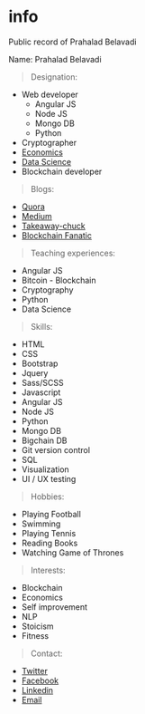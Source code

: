 # info
Public record of Prahalad Belavadi

Name: Prahalad Belavadi

> Designation: 
- Web developer 
	- Angular JS 
	- Node JS
	- Mongo DB
	- Python
- Cryptographer 
- [Economics](https://www.credential.net/zyhp5zow)
- [Data Science](https://mitxpro.mit.edu/certificates/e1b779a9b97d49f2a25cec5c73a92f10)
- Blockchain developer 

> Blogs:
- [Quora](https://www.quora.com/profile/Belavadi-Prahalad)
- [Medium](https://medium.com/@prahaladbelavadi)
- [Takeaway-chuck](https://medium.com/takeaway-chuck/)
- [Blockchain Fanatic](https://medium.com/blockchain-fanatic)

	
> Teaching experiences:
- Angular JS
- Bitcoin - Blockchain
- Cryptography
- Python
- Data Science

> Skills:
- HTML
- CSS
- Bootstrap
- Jquery
- Sass/SCSS
- Javascript
- Angular JS
- Node JS
- Python
- Mongo DB
- Bigchain DB
- Git version control
- SQL
- Visualization
- UI / UX testing
	
> Hobbies:

- Playing Football
- Swimming
- Playing Tennis
- Reading Books
- Watching Game of Thrones

> Interests:
- Blockchain
- Economics
- Self improvement
- NLP
- Stoicism
- Fitness

> Contact:
- [Twitter](https://twitter.com/prahaladbelavad)
- [Facebook](www.facebook.com/prahaladbelavadi)
- [Linkedin](https://www.linkedin.com/in/prahaladbelavadi)
- [Email](mailto:prahaladbelavadi@gmail.com)   

	

